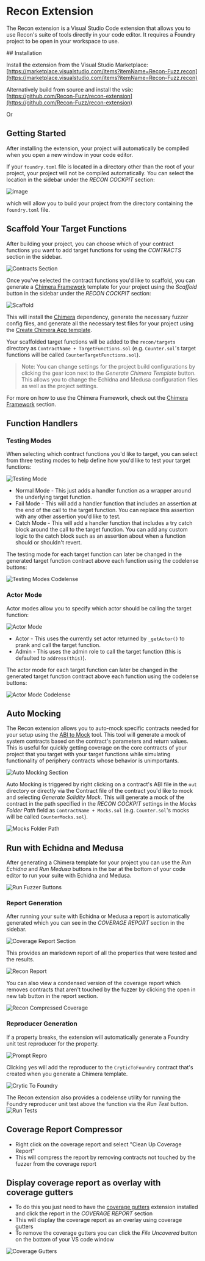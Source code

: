 # Recon Extension
The Recon extension is a Visual Studio Code extension that allows you to use Recon's suite of tools directly in your code editor. It requires a Foundry project to be open in your workspace to use.

## Installation

Install the extension from the Visual Studio Marketplace: [https://marketplace.visualstudio.com/items?itemName=Recon-Fuzz.recon](https://marketplace.visualstudio.com/items?itemName=Recon-Fuzz.recon)

Alternatively build from source and install the vsix: [https://github.com/Recon-Fuzz/recon-extension](https://github.com/Recon-Fuzz/recon-extension)

Or

## Getting Started
After installing the extension, your project will automatically be compiled when you open a new window in your code editor. 

If your `foundry.toml` file is located in a directory other than the root of your project, your project will not be compiled automatically. You can select the location in the sidebar under the _RECON COCKPIT_ section:

![image](../images/recon_cockpit.jpg)

which will allow you to build your project from the directory containing the `foundry.toml` file.

## Scaffold Your Target Functions
After building your project, you can choose which of your contract functions you want to add target functions for using the _CONTRACTS_ section in the sidebar. 

![Contracts Section](../images/extension/contracts_section.png)

Once you've selected the contract functions you'd like to scaffold, you can generate a [Chimera Framework](../writing_invariant_tests/chimera_framework.md) template for your project using the _Scaffold_ button in the sidebar under the _RECON COCKPIT_ section: 

![Scaffold](../images/extension/scaffold.png)

This will install the [Chimera](https://github.com/Recon-Fuzz/chimera) dependency, generate the necessary fuzzer config files, and generate all the necessary test files for your project using the [Create Chimera App template](https://github.com/Recon-Fuzz/create-chimera-app). 

Your scaffolded target functions will be added to the `recon/targets` directory as `ContractName + TargetFunctions.sol` (e.g. `Counter.sol`'s target functions will be called `CounterTargetFunctions.sol`).

> Note: You can change settings for the project build configurations by clicking the gear icon next to the _Generate Chimera Template_ button. This allows you to change the Echidna and Medusa configuration files as well as the project settings.

For more on how to use the Chimera Framework, check out the [Chimera Framework](../writing_invariant_tests/chimera_framework.md) section.

## Function Handlers 

### Testing Modes
When selecting which contract functions you'd like to target, you can select from three testing modes to help define how you'd like to test your target functions: 

![Testing Mode](../images/extension/testing_mode.png)

- Normal Mode - This just adds a handler function as a wrapper around the underlying target function.  
- Fail Mode - This will add a handler function that includes an assertion at the end of the call to the target function. You can replace this assertion with any other assertion you'd like to test.
- Catch Mode - This will add a handler function that includes a try catch block around the call to the target function. You can add any custom logic to the catch block such as an assertion about when a function should or shouldn't revert.

The testing mode for each target function can later be changed in the generated target function contract above each function using the codelense buttons:

![Testing Modes Codelense](../images/extension/testing_modes_codelense.png)

### Actor Mode 
Actor modes allow you to specify which actor should be calling the target function:

![Actor Mode](../images/extension/actor_mode.png)

- Actor - This uses the currently set actor returned by `_getActor()` to prank and call the target function.
- Admin - This uses the admin role to call the target function (this is defaulted to `address(this)`).

The actor mode for each target function can later be changed in the generated target function contract above each function using the codelense buttons:

![Actor Mode Codelense](../images/extension/actor_mode_codelense.png)

## Auto Mocking
The Recon extension allows you to auto-mock specific contracts needed for your setup using the [ABI to Mock](../oss/abi_to_mock.md) tool. This tool will generate a mock of system contracts based on the contract's parameters and return values. This is useful for quickly getting coverage on the core contracts of your project that you target with your target functions while simulating functionality of periphery contracts whose behavior is unimportants.

![Auto Mocking Section](../images/extension/auto_mocking_section.png)

Auto Mocking is triggered by right clicking on a contract's ABI file in the `out` directory or directly via the Contract file of the contract you'd like to mock and selecting _Generate Solidity Mock_. This will generate a mock of the contract in the path specified in the _RECON COCKPIT_ settings in the _Mocks Folder Path_ field as `ContractName + Mocks.sol` (e.g. `Counter.sol`'s mocks will be called `CounterMocks.sol`).

![Mocks Folder Path](../images/extension/mocks_folder_path.png)


## Run with Echidna and Medusa 
After generating a Chimera template for your project you can use the _Run Echidna_ and _Run Medusa_ buttons in the bar at the bottom of your code editor to run your suite with Echidna and Medusa. 

![Run Fuzzer Buttons](../images/extension/run_fuzzer_buttons.png)


### Report Generation 
After running your suite with Echidna or Medusa a report is automatically generated which you can see in the _COVERAGE REPORT_ section in the sidebar. 

![Coverage Report Section](../images/extension/coverage_section.png)

This provides an markdown report of all the properties that were tested and the results. 

![Recon Report](../images/extension/report.png)

You can also view a condensed version of the coverage report which removes contracts that aren't touched by the fuzzer by clicking the open in new tab button in the report section. 

![Recon Compressed Coverage](../images/extension/compressed_coverage.png)

### Reproducer Generation
If a property breaks, the extension will automatically generate a Foundry unit test reproducer for the property. 

![Prompt Repro](../images/extension/prompt_repro.png)

Clicking yes will add the reproducer to the `CryticToFoundry` contract that's created when you generate a Chimera template. 

![Crytic To Foundry](../images/extension/crytic_to_foundry.png)


The Recon extension also provides a codelense utility for running the Foundry reproducer unit test above the function via the _Run Test_ button. 
![Run Tests](../images/extension/run_test.png)


## Coverage Report Compressor 
- Right click on the coverage report and select "Clean Up Coverage Report"
- This will compress the report by removing contracts not touched by the fuzzer from the coverage report

## Display coverage report as overlay with coverage gutters
- To do this you just need to have the [coverage gutters](https://marketplace.visualstudio.com/items?itemName=ryanluker.vscode-coverage-gutters) extension installed and click the report in the _COVERAGE REPORT_ section
- This will display the coverage report as an overlay using coverage gutters
- To remove the coverage gutters you can click the _File Uncovered_ button on the bottom of your VS code window

![Coverage Gutters](../images/extension/coverage_gutters.png)
